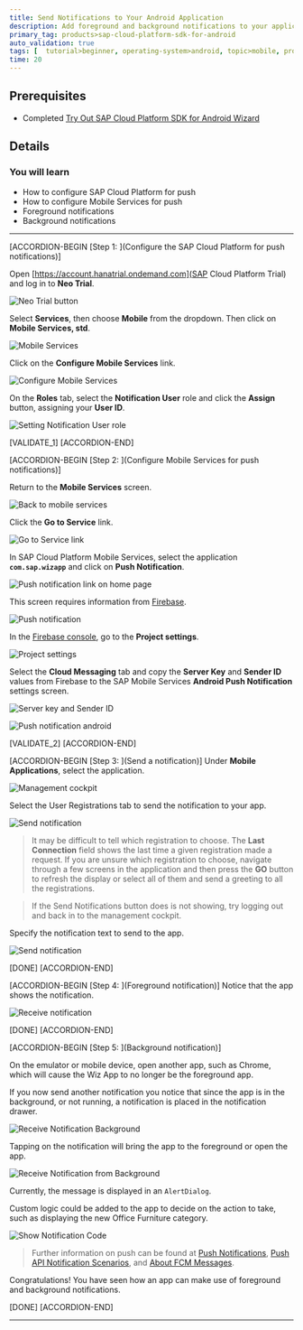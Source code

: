 ```yaml
---
title: Send Notifications to Your Android Application
description: Add foreground and background notifications to your application with help of Google Firebase.
primary_tag: products>sap-cloud-platform-sdk-for-android
auto_validation: true
tags: [  tutorial>beginner, operating-system>android, topic>mobile, products>sap-cloud-platform-sdk-for-android, products>sap-cloud-platform ]
time: 20
---
```



## Prerequisites  
- Completed [Try Out SAP Cloud Platform SDK for Android Wizard](https://developers.sap.com/tutorials/cp-sdk-android-wizard-app.html)


## Details
### You will learn
  - How to configure SAP Cloud Platform for push
  - How to configure Mobile Services for push
  - Foreground notifications
  - Background notifications

---

[ACCORDION-BEGIN [Step 1: ](Configure the SAP Cloud Platform for push notifications)]

Open [https://account.hanatrial.ondemand.com](SAP Cloud Platform Trial) and log in to **Neo Trial**.

![Neo Trial button](neo-trial-button.png)


Select **Services**, then choose **Mobile** from the dropdown.  Then click on **Mobile Services, std**.

![Mobile Services](mobile-services-in-cloud-cockpit.png)


Click on the **Configure Mobile Services** link.

![Configure Mobile Services](mobile-services-configure.png)


On the **Roles** tab, select the **Notification User** role and click the **Assign** button, assigning your **User ID**.

![Setting Notification User role](assigning-notification-user-role.png)

[VALIDATE_1]
[ACCORDION-END]

[ACCORDION-BEGIN [Step 2: ](Configure Mobile Services for push notifications)]

Return to the **Mobile Services** screen.

![Back to mobile services](back-to-mobile-services.png)


Click the **Go to Service** link.

![Go to Service link](go-to-mobile-services.png)


In SAP Cloud Platform Mobile Services, select the application **`com.sap.wizapp`** and click on **Push Notification**.

![Push notification link on home page](push-notification-button.png)


This screen requires information from [Firebase](https://firebase.google.com/).

![Push notification](push-notification-blank.png)


In the [Firebase console](https://console.firebase.google.com/), go to the **Project settings**.

![Project settings](firebase-project-settings-button.png)


Select the **Cloud Messaging** tab and copy the **Server Key** and **Sender ID** values from Firebase to the SAP Mobile Services **Android Push Notification** settings screen.

![Server key and Sender ID](serverkey-and-senderid.png)


![Push notification android](push-notification-android.png)

[VALIDATE_2]
[ACCORDION-END]

[ACCORDION-BEGIN [Step 3: ](Send a notification)]
Under **Mobile Applications**, select the application.

![Management cockpit](management-cockpit.png)


Select the User Registrations tab to send the notification to your app.  

![Send notification](send-notification.png)

>It may be difficult to tell which registration to choose. The **Last Connection** field shows the last time a given registration made a request.  If you are unsure which registration to choose, navigate through a few screens in the application and then press the **GO** button to refresh the display or select all of them and send a greeting to all the registrations.

>If the Send Notifications button does is not showing, try logging out and back in to the management cockpit.


Specify the notification text to send to the app.

![Send notification](send-notification2.png)

[DONE]
[ACCORDION-END]


[ACCORDION-BEGIN [Step 4: ](Foreground notification)]
Notice that the app shows the notification.

![Receive notification](receive-notification.png)

[DONE]
[ACCORDION-END]

[ACCORDION-BEGIN [Step 5: ](Background notification)]

On the emulator or mobile device, open another app, such as Chrome, which will cause the Wiz App to no longer be the foreground app.

If you now send another notification you notice that since the app is in the background, or not running, a notification is placed in the notification drawer.

![Receive Notification Background](receive-notification-background.png)


Tapping on the notification will bring the app to the foreground or open the app.

![Receive Notification from Background](receive-notification.png)


Currently, the message is displayed in an `AlertDialog`.  

Custom logic could be added to the app to decide on the action to take, such as displaying the new Office Furniture category.

![Show Notification Code](show-notification-code.png)


>Further information on push can be found at [Push Notifications](https://help.sap.com/doc/c2d571df73104f72b9f1b73e06c5609a/Latest/en-US/docs/user-guide/foundation/remotenotification.html), [Push API Notification Scenarios](https://help.sap.com/viewer/38dbd9fbb49240f3b4d954e92335e670/Cloud/en-US/aaec2dbe78ec4fc08ef0a605a899e3dd.html), and [About FCM Messages](https://firebase.google.com/docs/cloud-messaging/concept-options).


Congratulations! You have seen how an app can make use of foreground and background notifications.

[DONE]
[ACCORDION-END]

---
